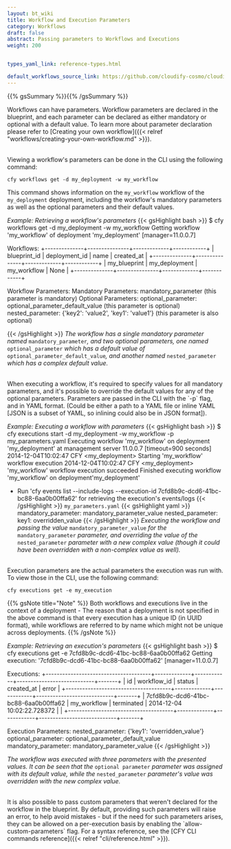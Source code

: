 ```yaml
---
layout: bt_wiki
title: Workflow and Execution Parameters
category: Workflows
draft: false
abstract: Passing parameters to Workflows and Executions
weight: 200


types_yaml_link: reference-types.html

default_workflows_source_link: https://github.com/cloudify-cosmo/cloudify-plugins-common/blob/3.2/cloudify/plugins/workflows.py
---
```


{{% gsSummary %}}{{% /gsSummary %}}


Workflows can have parameters. Workflow parameters are declared in the blueprint, and each parameter can be declared as either mandatory or optional with a default value. To learn more about parameter declaration please refer to [Creating your own workflow]({{< relref "workflows/creating-your-own-workflow.md" >}}).

<br>
Viewing a workflow's parameters can be done in the CLI using the following command:

`cfy workflows get -d my_deployment -w my_workflow`

This command shows information on the `my_workflow` workflow of the `my_deployment` deployment, including the workflow's mandatory parameters as well as the optional parameters and their default values.

*Example: Retrieving a workflow's parameters*
{{< gsHighlight  bash  >}}
$ cfy workflows get -d my_deployment -w my_workflow
Getting workflow 'my_workflow' of deployment 'my_deployment' [manager=11.0.0.7]

Workflows:
+--------------+---------------+-------------+------------+
| blueprint_id | deployment_id |     name    | created_at |
+--------------+---------------+-------------+------------+
| my_blueprint | my_deployment | my_workflow |    None    |
+--------------+---------------+-------------+------------+

Workflow Parameters:
    Mandatory Parameters:
        mandatory_parameter (this parameter is mandatory)
    Optional Parameters:
        optional_parameter:     optional_parameter_default_value        (this parameter is optional)
        nested_parameter:       {'key2': 'value2', 'key1': 'value1'}    (this parameter is also optional)

{{< /gsHighlight >}}
*The workflow has a single mandatory parameter named* `mandatory_parameter`*, and two optional parameters, one named* `optional_parameter` *which has a default value of* `optional_parameter_default_value`*, and another named* `nested_parameter` *which has a complex default value.*

<br>
When executing a workflow, it's required to specify values for all mandatory parameters, and it's possible to override the default values for any of the optional parameters. Parameters are passed in the CLI with the `-p` flag, and in YAML format. (Could be either a path to a YAML file or inline YAML [JSON is a subset of YAML, so inlining could also be in JSON format]).

*Example: Executing a workflow with parameters*
{{< gsHighlight  bash  >}}
$ cfy executions start -d my_deployment -w my_workflow -p my_parameters.yaml
Executing workflow 'my_workflow' on deployment 'my_deployment' at management server 11.0.0.7 [timeout=900 seconds]
2014-12-04T10:02:47 CFY <my_deployment> Starting 'my_workflow' workflow execution
2014-12-04T10:02:47 CFY <my_deployment> 'my_workflow' workflow execution succeeded
Finished executing workflow 'my_workflow' on deployment'my_deployment'
* Run 'cfy events list --include-logs --execution-id 7cfd8b9c-dcd6-41bc-bc88-6aa0b00ffa62' for retrieving the execution's events/logs
{{< /gsHighlight >}}
`my_parameters.yaml`
{{< gsHighlight  yaml  >}}
mandatory_parameter: mandatory_parameter_value
nested_parameter:
  key1: overridden_value
{{< /gsHighlight >}}
*Executing the workflow and passing the value* `mandatory_parameter_value` *for the* `mandatory_parameter` *parameter, and overriding the value of the* `nested_parameter` *parameter with a new complex value (though it could have been overridden with a non-complex value as well).*

<br>
Execution parameters are the actual parameters the execution was run with. To view those in the CLI, use the following command:

`cfy executions get -e my_execution`

{{% gsNote title="Note" %}}
Both workflows and executions live in the context of a deployment - The reason that a deployment is not specified in the above command is that every execution has a unique ID (in UUID format), while workflows are referred to by name which might not be unique across deployments.
{{% /gsNote %}}


*Example: Retrieving an execution's parameters*
{{< gsHighlight  bash  >}}
$ cfy executions get -e 7cfd8b9c-dcd6-41bc-bc88-6aa0b00ffa62
Getting execution: '7cfd8b9c-dcd6-41bc-bc88-6aa0b00ffa62' [manager=11.0.0.7]

Executions:
+--------------------------------------+-------------+------------+----------------------------+-------+
|                  id                  | workflow_id |   status   |         created_at         | error |
+--------------------------------------+-------------+------------+----------------------------+-------+
| 7cfd8b9c-dcd6-41bc-bc88-6aa0b00ffa62 | my_workflow | terminated | 2014-12-04 10:02:22.728372 |       |
+--------------------------------------+-------------+------------+----------------------------+-------+

Execution Parameters:
    nested_parameter:       {'key1': 'overridden_value'}
    optional_parameter:     optional_parameter_default_value
    mandatory_parameter:    mandatory_parameter_value
{{< /gsHighlight >}}

*The workflow was executed with three parameters with the presented values. It can be seen that the* `optional parameter` *parameter was assigned with its default value, while the* `nested_parameter` *parameter's value was overridden with the new complex value.*

<br>
It is also possible to pass custom parameters that weren't declared for the workflow in the blueprint. By default, providing such parameters will raise an error, to help avoid mistakes - but if the need for such parameters arises, they can be allowed on a per-execution basis by enabling the `allow-custom-parameters` flag. For a syntax reference, see the [CFY CLI commands reference]({{< relref "cli/reference.html" >}}).
